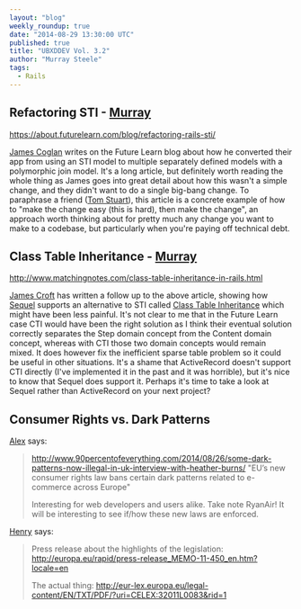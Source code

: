 ```yaml
---
layout: "blog"
weekly_roundup: true
date: "2014-08-29 13:30:00 UTC"
published: true
title: "UBXDDEV Vol. 3.2"
author: "Murray Steele"
tags:
  - Rails
---
```


## Refactoring STI - [Murray](http://www.unboxedconsulting.com/people/murray-steele)

https://about.futurelearn.com/blog/refactoring-rails-sti/

[James Coglan](http://jcoglan.com/) writes on the Future Learn blog about how he converted their app from using an STI model to multiple separately defined models with a polymorphic join model.  It's a long article, but definitely worth reading the whole thing as James goes into great detail about how this wasn't a simple change, and they didn't want to do a single big-bang change.  To paraphrase a friend ([Tom Stuart](https://twitter.com/tomstuart/status/504950881859940352)), this article is a concrete example of how to "make the change easy (this is hard), then make the change", an approach worth thinking about for pretty much any change you want to make to a codebase, but particularly when you're paying off technical debt.

## Class Table Inheritance - [Murray](http://www.unboxedconsulting.com/people/murray-steele)

http://www.matchingnotes.com/class-table-inheritance-in-rails.html

[James Croft](http://www.matchingnotes.com/) has written a follow up to the above article, showing how [Sequel](http://sequel.jeremyevans.net/) supports an alternative to STI called [Class Table Inheritance](http://martinfowler.com/eaaCatalog/classTableInheritance.html) which might have been less painful.  It's not clear to me that in the Future Learn case CTI would have been the right solution as I think their eventual solution correctly separates the Step domain concept from the Content domain concept, whereas with CTI those two domain concepts would remain mixed.  It does however fix the inefficient sparse table problem so it could be useful in other situations.  It's a shame that ActiveRecord doesn't support CTI directly (I've implemented it in the past and it was horrible), but it's nice to know that Sequel does support it.  Perhaps it's time to take a look at Sequel rather than ActiveRecord on your next project?

## Consumer Rights vs. Dark Patterns

[Alex](https://twitter.com/AlexanderBobin) says:

> http://www.90percentofeverything.com/2014/08/26/some-dark-patterns-now-illegal-in-uk-interview-with-heather-burns/
> "EU’s new consumer rights law bans certain dark patterns related to e-commerce across Europe"
>
> Interesting for web developers and users alike. Take note RyanAir! It will be interesting to see if/how these new laws are enforced.

[Henry](http://wwwunboxedconsulting.com/people/henry-turner) says:

> Press release about the highlights of the legislation: http://europa.eu/rapid/press-release_MEMO-11-450_en.htm?locale=en
>
> The actual thing: http://eur-lex.europa.eu/legal-content/EN/TXT/PDF/?uri=CELEX:32011L0083&rid=1

